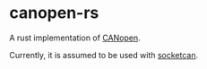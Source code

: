 # canopen-rs

A rust implementation of [CANopen](https://www.can-cia.org/canopen/).

Currently, it is assumed to be used with [socketcan](https://crates.io/crates/socketcan).
